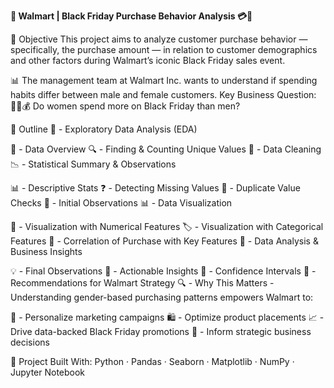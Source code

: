 **🛒 Walmart | Black Friday Purchase Behavior Analysis 💳🧾**

🎯 Objective
This project aims to analyze customer purchase behavior — specifically, the purchase amount — in relation to customer demographics and other factors during Walmart’s iconic Black Friday sales event.

📊 The management team at Walmart Inc. wants to understand if spending habits differ between male and female customers.
Key Business Question:
🧍‍♀️💰 Do women spend more on Black Friday than men?

🧭 Outline
📌 - Exploratory Data Analysis (EDA)

📂 - Data Overview
🔍 - Finding & Counting Unique Values
🧹 - Data Cleaning
📉 - Statistical Summary & Observations

📊 - Descriptive Stats
❓ - Detecting Missing Values
🔁 - Duplicate Value Checks
💬 - Initial Observations
📊 - Data Visualization

🔢 - Visualization with Numerical Features
🏷️ - Visualization with Categorical Features
💸 - Correlation of Purchase with Key Features
🧠 - Data Analysis & Business Insights

💡 - Final Observations
📌 - Actionable Insights
📏 - Confidence Intervals
🧾 - Recommendations for Walmart Strategy
🔍 - Why This Matters
    - Understanding gender-based purchasing patterns empowers Walmart to:

🎯 - Personalize marketing campaigns
🛍️ - Optimize product placements
📈 - Drive data-backed Black Friday promotions
💼 - Inform strategic business decisions

🔐 Project Built With:
Python · Pandas · Seaborn · Matplotlib · NumPy · Jupyter Notebook
